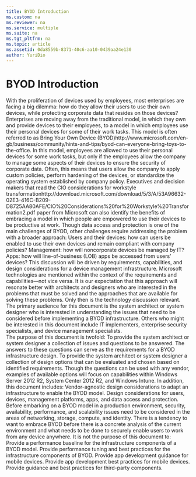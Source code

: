 ```yaml
---
title: BYOD Introduction
ms.custom: na
ms.reviewer: na
ms.service: multiple
ms.suite: na
ms.tgt_pltfrm: na
ms.topic: article
ms.assetid: 0da8559b-8371-40c6-aa10-0439aa24e130
author: YuriDio
---
```

# BYOD Introduction
<?xml version="1.0" encoding="utf-8"?>
<developerConceptualDocument xmlns="http://ddue.schemas.microsoft.com/authoring/2003/5" xmlns:xlink="http://www.w3.org/1999/xlink" xmlns:xsi="http://www.w3.org/2001/XMLSchema-instance" xsi:schemaLocation="http://ddue.schemas.microsoft.com/authoring/2003/5 http://clixdevr3.blob.core.windows.net/ddueschema/developer.xsd">
  <introduction>
    <para>With the proliferation of devices used by employees, most enterprises are facing a big dilemma: how do they allow their users to use their own devices, while protecting corporate data that resides on those devices? Enterprises are moving away from the traditional model, in which they own and provide devices to their employees, to a model in which employees use their personal devices for some of their work tasks. This model is often referred to as <externalLink><linkText>Bring Your Own Device (BYOD)</linkText><linkUri>http://www.microsoft.com/en-gb/business/community/hints-and-tips/byod-can-everyone-bring-toys-to-the-office</linkUri></externalLink>. In this model, employees are allowed to use their personal devices for some work tasks, but only if the employees allow the company to manage some aspects of their devices to ensure the security of corporate data. Often, this means that users allow the company to apply custom policies, perform hardening of the devices, or standardize the operating system established by company policy. Executives and decision makers that read the <externalLink><linkText>CIO considerations for workstyle transformation</linkText><linkUri>http://download.microsoft.com/download/5/3/A/53A96632-02E3-416C-B209-D8725AA80AFE/CIO%20Considerations%20for%20Workstyle%20Transformation2.pdf</linkUri></externalLink> paper from Microsoft can also identify the benefits of embracing a model in which people are empowered to use their devices to be productive at work.</para>
    <para>Though data access and protection is one of the main challenges of BYOD, other challenges require addressing the problem with a broader approach:</para>
    <list class="bullet">
      <listItem>
        <para>Users and their devices: how can users be enabled to use their own devices and remain compliant with company policies?</para>
      </listItem>
      <listItem>
        <para>Management: how will noncorporate devices be managed by IT?</para>
      </listItem>
      <listItem>
        <para>Apps: how will line-of-business (LOB) apps be accessed from users’ devices?</para>
      </listItem>
    </list>
    <para>This discussion will be driven by requirements, capabilities, and design considerations for a device management infrastructure. Microsoft technologies are mentioned within the context of the requirements and capabilities—not vice versa. It is our expectation that this approach will resonate better with architects and designers who are interested in the problems that must be solved and the approaches that are available for solving these problems. Only then is the technology discussion relevant.</para>
  </introduction>
  <section>
    <title>1.1 Document audience</title>
    <content>
      <para>The primary audience for this document is the system architect or system designer who is interested in understanding the issues that need to be considered before implementing a BYOD infrastructure. Others who might be interested in this document include IT implementers, enterprise security specialists, and device management specialists.</para>
    </content>
  </section>
  <section>
    <title>1.2 Document purpose</title>
    <content>
      <para>The purpose of this document is twofold: </para>
      <list class="ordered">
        <listItem>
          <para>To provide the system architect or system designer a collection of issues and questions to be answered. The answers to these questions can serve as the requirements for a BYOD infrastructure design. </para>
        </listItem>
        <listItem>
          <para>To provide the system architect or system designer a collection of design options that can be evaluated and chosen based on identified requirements. </para>
        </listItem>
      </list>
      <para>Though the questions can be used with any vendor, examples of available options will focus on capabilities within Windows Server 2012 R2, System Center 2012 R2, and Windows Intune.</para>
      <para>In addition, this document includes:</para>
      <list class="bullet">
        <listItem>
          <para>Vendor-agnostic design considerations to adapt an infrastructure to enable the BYOD model. </para>
        </listItem>
        <listItem>
          <para>Design considerations for users, devices, management platforms, apps, and data access and protection. </para>
        </listItem>
      </list>
      <para>Before embarking on a BYOD model in a production environment, security, availability, performance, and scalability issues need to be considered in the areas of networking, storage, compute, and identity. There is a tendency to want to embrace BYOD before there is a concrete analysis of the current environment and what needs to be done to securely enable users to work from any device anywhere.</para>
      <para>It is <legacyItalic>not</legacyItalic> the purpose of this document to:</para>
      <list class="bullet">
        <listItem>
          <para>Provide a performance baseline for the infrastructure components of a BYOD model. </para>
        </listItem>
        <listItem>
          <para>Provide performance tuning and best practices for the infrastructure components of BYOD.</para>
        </listItem>
        <listItem>
          <para>Provide app development guidance for mobile devices.</para>
        </listItem>
        <listItem>
          <para>Provide app development best practices for mobile devices.</para>
        </listItem>
        <listItem>
          <para>Provide guidance and best practices for third-party components.</para>
        </listItem>
      </list>
    </content>
  </section>
  <section>
    <title>See also</title>
    <content>
      <list class="bullet">
        <listItem>
          <para>
            <link xlink:href="bc4d8a1d-9b5b-4a26-8620-d5917871e34c" />
          </para>
        </listItem>
        <listItem>
          <para>
            <link xlink:href="ecb6271f-8f38-42bd-aae7-10ba5e17a5f1" />
          </para>
        </listItem>
        <listItem>
          <para>
            <link xlink:href="a6319952-e9cd-4308-b9b9-b2e6005e6506" />
          </para>
        </listItem>
        <listItem>
          <para>
            <link xlink:href="423c1de5-db20-4327-8c3b-a39b830cb58b" />
          </para>
        </listItem>
        <listItem>
          <para>
            <link xlink:href="ed940ba8-866c-477f-a59b-beb620300a79" />
          </para>
        </listItem>
      </list>
    </content>
  </section>
  <relatedTopics />
</developerConceptualDocument>